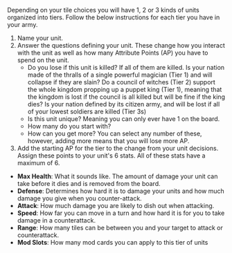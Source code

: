 Depending on your tile choices you will have 1, 2 or 3 kinds of units organized into tiers. Follow the below instructions for each tier you have in your army.
1. Name your unit.
1. Answer the questions defining your unit. These change how you interact with the unit as well as how many Attribute Points (AP) you have to spend on the unit.
    - Do you lose if this unit is killed? If all of them are killed. Is your nation made of the thralls of a single powerful magician (Tier 1) and will collapse if they are slain? Do a council of witches (Tier 2) support the whole kingdom propping up a puppet king (Tier 1), meaning that the kingdom is lost if the council is all killed but will be fine if the king dies? Is your nation defined by its citizen army, and will be lost if all of your lowest soldiers are killed (Tier 3s)
    <!-- TODO rebalance the auto lose points, support int in rules config -->
    - Is this unit unique? Meaning you can only ever have 1 on the board.
    - How many do you start with?
    - How can you get more? You can select any number of these, however, adding more means that you will lose more AP.
    <!-- TODO define all terms on the sheet -->
1. Add the starting AP for the tier to the change from your unit decisions. Assign these points to your unit's 6 stats. All of these stats have a maximum of 6.
<!-- XXX Alternate method of ascribing AP cost (quadratic, fibbonacci etc) -->
  - **Max Health**: What it sounds like. The amount of damage your unit can take before it dies and is removed from the board.
  - **Defense**: Determines how hard it is to damage your units and how much damage you give when you counter-attack.
  - **Attack**: How much damage you are likely to dish out when attacking.
  - **Speed**: How far you can move in a turn and how hard it is for you to take damage in a counterattack.
  - **Range**: How many tiles can be between you and your target to attack or counterattack.
  - **Mod Slots**: How many mod cards you can apply to this tier of units
  <!-- TODO double cost for mod slots and range? -->